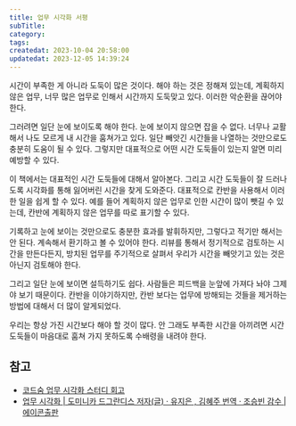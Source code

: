 ```yaml
---
title: 업무 시각화 서평
subTitle:
category:
tags:
createdat: 2023-10-04 20:58:00
updatedat: 2023-12-05 14:39:24
---
```


시간이 부족한 게 아니라 도둑이 많은 것이다. 해야 하는 것은 정해져 있는데, 계획하지 않은 업무, 너무 많은 업무로
인해서 시간까지 도둑맞고 있다. 이러한 악순환을 끊어야 한다.  

그러려면 일단 눈에 보이도록 해야 한다. 눈에 보이지 않으면 잡을 수 없다. 너무나 교활해서 나도 모르게 내 시간을
훔쳐가고 있다. 일단 빼앗긴 시간들을 나열하는 것만으로도 충분히 도움이 될 수
있다. 그렇지만 대표적으로 어떤 시간 도둑들이 있는지 알면 미리 예방할 수 있다.  

이 책에서는 대표적인 시간 도둑들에 대해서 알아본다. 그리고 시간 도둑들이 잘
드러나도록 시각화를 통해 잃어버린 시간을 찾게 도와준다. 대표적으로 칸반을
사용해서 이러한 일을 쉽게 할 수 있다. 예를 들어 계획하지 않은 업무로 인한 시간이
많이 뺏길 수 있는데, 칸반에 계획하지 않은 업무를 따로 표기할 수 있다.  

기록하고 눈에 보이는 것만으로도 충분한 효과를 발휘하지만, 그렇다고 적기만 해서는
안 된다.
계속해서 환기하고 볼 수 있어야 한다. 리뷰를 통해서 정기적으로 검토하는 시간을
만든다든지, 방치된 업무를 주기적으로 살펴서 우리가 시간을 빼앗기고 있는 것은
아닌지 검토해야 한다.  

그리고 일단 눈에 보이면 설득하기도 쉽다. 사람들은 피드백을 눈앞에 가져다 놔야 그제야 보기 때문이다.
칸반을 이야기하지만, 칸반 보다는 업무에 방해되는 것들을 제거하는 방법에 대해서
더 많이 알게되었다.  

우리는 항상 가진 시간보다 해야 할 것이 많다. 안 그래도 부족한 시간을 아끼려면
시간 도둑들이 마음대로 훔쳐 가지 못하도록 수배령을 내려야 한다.

## 참고

- [코드숨 업무 시각화 스터디 회고](https://hannut91.github.io/retrospective/codesoom/making-work-visible)
- [업무 시각화 \| 도미니카 드그란디스 저자(글) · 유지은 , 김혜주 번역 · 조승빈 감수 \| 에이콘출판](https://product.kyobobook.co.kr/detail/S000001804854)
